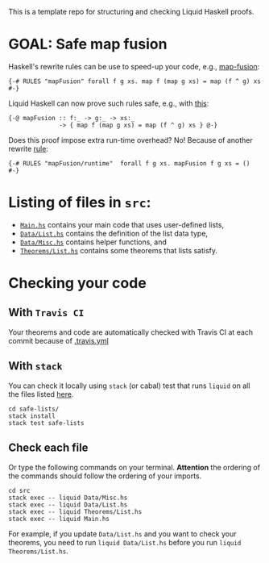 This is a template repo for structuring and checking Liquid Haskell proofs. 

# GOAL: Safe map fusion

Haskell's rewrite rules can be use to speed-up your code, e.g., [map-fusion](https://github.com/nikivazou/theorem-proving-template/blob/54e8dfa32519c5a57c5c776b426a4af53bdcbb45/safe-lists/src/Theorems/List.hs#L72):

```
{-# RULES "mapFusion" forall f g xs. map f (map g xs) = map (f ^ g) xs #-}
```

Liquid Haskell can now prove such rules safe, e.g., with [this](https://github.com/nikivazou/theorem-proving-template/blob/54e8dfa32519c5a57c5c776b426a4af53bdcbb45/safe-lists/src/Theorems/List.hs#L67-L68):

```
{-@ mapFusion :: f:_ -> g:_ -> xs:_ 
              -> { map f (map g xs) = map (f ^ g) xs } @-}
``` 

Does this proof impose extra run-time overhead? No! 
Because of another rewrite [rule](https://github.com/nikivazou/theorem-proving-template/blob/54e8dfa32519c5a57c5c776b426a4af53bdcbb45/safe-lists/src/Theorems/List.hs#L79): 

```
{-# RULES "mapFusion/runtime"  forall f g xs. mapFusion f g xs = () #-}
```

# Listing of files in `src`:

- [`Main.hs`](https://github.com/nikivazou/theorem-proving-template/blob/master/safe-lists/src/Main.hs) contains your main code that uses user-defined lists,
- [`Data/List.hs`](https://github.com/nikivazou/theorem-proving-template/blob/master/safe-lists/src/Data/List.hs) contains the definition of the list data type,
- [`Data/Misc.hs`](https://github.com/nikivazou/theorem-proving-template/blob/master/safe-lists/src/Data/Misc.hs) contains helper functions, and
- [`Theorems/List.hs`](https://github.com/nikivazou/theorem-proving-template/blob/master/safe-lists/src/Theorems/List.hs) contains some theorems that lists satisfy.


# Checking your code 

## With `Travis CI`

Your theorems and code are automatically checked with Travis CI at each commit because of [.travis.yml](https://github.com/nikivazou/theorem-proving-template/blob/master/.travis.yml)

## With `stack`

You can check it locally using `stack` (or cabal) test that runs `liquid` on all the files listed [here](https://github.com/nikivazou/theorem-proving-template/blob/master/safe-lists/tests/Test.hs#L16).

```
cd safe-lists/
stack install 
stack test safe-lists
```

## Check each file

Or type the following commands on your terminal. **Attention** the ordering of the commands should follow the ordering of your imports.

```
cd src
stack exec -- liquid Data/Misc.hs
stack exec -- liquid Data/List.hs
stack exec -- liquid Theorems/List.hs
stack exec -- liquid Main.hs
```


For example, if you update `Data/List.hs` and you want to check your theorems, you need to run `liquid Data/List.hs` before you run `liquid Theorems/List.hs`.
